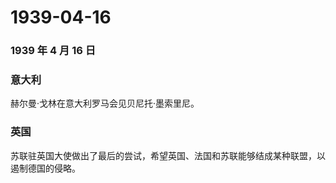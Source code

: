 # 1939-04-16

### 1939 年 4 月 16 日

### 意大利

赫尔曼·戈林在意大利罗马会见贝尼托·墨索里尼。

### 英国

苏联驻英国大使做出了最后的尝试，希望英国、法国和苏联能够结成某种联盟，以遏制德国的侵略。